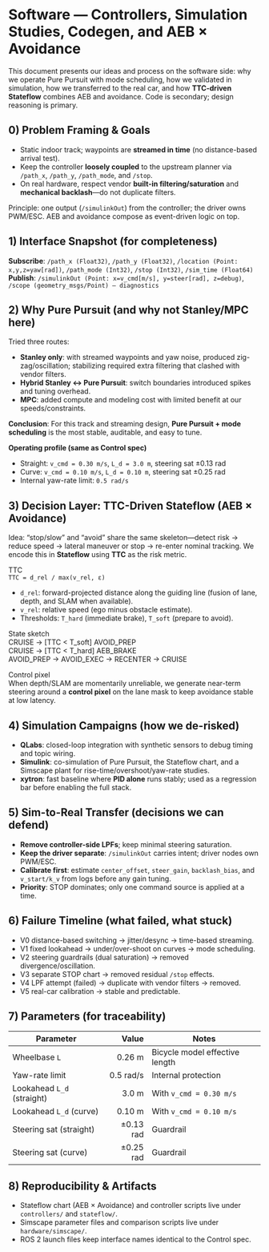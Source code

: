 # Software — Controllers, Simulation Studies, Codegen, and AEB × Avoidance

This document presents our ideas and process on the software side: why we operate Pure Pursuit with mode scheduling, how we validated in simulation, how we transferred to the real car, and how **TTC-driven Stateflow** combines AEB and avoidance. Code is secondary; design reasoning is primary.

<!-- IMG_SUGGEST: controller_roles.png | below title | "Controller roles and operating envelopes" | alt="Roles of PID, Pure Pursuit, Stanley, MPC with strengths and limits" -->

## 0) Problem Framing & Goals
- Static indoor track; waypoints are **streamed in time** (no distance-based arrival test).  
- Keep the controller **loosely coupled** to the upstream planner via `/path_x`, `/path_y`, `/path_mode`, and `/stop`.  
- On real hardware, respect vendor **built-in filtering/saturation** and **mechanical backlash**—do not duplicate filters.

Principle: one output (`/simulinkOut`) from the controller; the driver owns PWM/ESC. AEB and avoidance compose as event-driven logic on top.

## 1) Interface Snapshot (for completeness)
**Subscribe**: `/path_x (Float32)`, `/path_y (Float32)`, `/location (Point: x,y,z=yaw[rad])`, `/path_mode (Int32)`, `/stop (Int32)`, `/sim_time (Float64)`  
**Publish**: `/simulinkOut (Point: x=v_cmd[m/s], y=steer[rad], z=debug)`, `/scope (geometry_msgs/Point) — diagnostics`

## 2) Why Pure Pursuit (and why not Stanley/MPC here)
Tried three routes:
- **Stanley only**: with streamed waypoints and yaw noise, produced zig-zag/oscillation; stabilizing required extra filtering that clashed with vendor filters.  
- **Hybrid Stanley ↔ Pure Pursuit**: switch boundaries introduced spikes and tuning overhead.  
- **MPC**: added compute and modeling cost with limited benefit at our speeds/constraints.

**Conclusion**: For this track and streaming design, **Pure Pursuit + mode scheduling** is the most stable, auditable, and easy to tune.

**Operating profile (same as Control spec)**
- Straight: `v_cmd = 0.30 m/s`, `L_d = 3.0 m`, steering sat ±0.13 rad  
- Curve:   `v_cmd = 0.10 m/s`, `L_d = 0.10 m`, steering sat ±0.25 rad  
- Internal yaw-rate limit: `0.5 rad/s`

## 3) Decision Layer: TTC-Driven Stateflow (AEB × Avoidance)
Idea: “stop/slow” and “avoid” share the same skeleton—detect risk → reduce speed → lateral maneuver or stop → re-enter nominal tracking. We encode this in **Stateflow** using **TTC** as the risk metric.

TTC  
`TTC = d_rel / max(v_rel, ε)`  
- `d_rel`: forward-projected distance along the guiding line (fusion of lane, depth, and SLAM when available).  
- `v_rel`: relative speed (ego minus obstacle estimate).  
- Thresholds: `T_hard` (immediate brake), `T_soft` (prepare to avoid).

State sketch  
CRUISE → [TTC < T_soft] AVOID_PREP  
CRUISE → [TTC < T_hard] AEB_BRAKE  
AVOID_PREP → AVOID_EXEC → RECENTER → CRUISE

Control pixel  
When depth/SLAM are momentarily unreliable, we generate near-term steering around a **control pixel** on the lane mask to keep avoidance stable at low latency.

<!-- IMG_SUGGEST: stateflow_ttc.png | end of this section | "TTC-based Stateflow overview" | alt="Stateflow chart for TTC-based AEB and avoidance" -->

## 4) Simulation Campaigns (how we de-risked)
- **QLabs**: closed-loop integration with synthetic sensors to debug timing and topic wiring.  
- **Simulink**: co-simulation of Pure Pursuit, the Stateflow chart, and a Simscape plant for rise-time/overshoot/yaw-rate studies.  
- **xytron**: fast baseline where **PID alone** runs stably; used as a regression bar before enabling the full stack.

## 5) Sim-to-Real Transfer (decisions we can defend)
- **Remove controller-side LPFs**; keep minimal steering saturation.  
- **Keep the driver separate**: `/simulinkOut` carries intent; driver nodes own PWM/ESC.  
- **Calibrate first**: estimate `center_offset`, `steer_gain`, `backlash_bias`, and `v_start/k_v` from logs before any gain tuning.  
- **Priority**: STOP dominates; only one command source is applied at a time.

## 6) Failure Timeline (what failed, what stuck)
- V0 distance-based switching → jitter/desync → time-based streaming.  
- V1 fixed lookahead → under/over-shoot on curves → mode scheduling.  
- V2 steering guardrails (dual saturation) → removed divergence/oscillation.  
- V3 separate STOP chart → removed residual `/stop` effects.  
- V4 LPF attempt (failed) → duplicate with vendor filters → removed.  
- V5 real-car calibration → stable and predictable.

## 7) Parameters (for traceability)
| Parameter | Value | Notes |
|---|---:|---|
| Wheelbase `L` | 0.26 m | Bicycle model effective length |
| Yaw-rate limit | 0.5 rad/s | Internal protection |
| Lookahead `L_d` (straight) | 3.0 m | With `v_cmd = 0.30 m/s` |
| Lookahead `L_d` (curve) | 0.10 m | With `v_cmd = 0.10 m/s` |
| Steering sat (straight) | ±0.13 rad | Guardrail |
| Steering sat (curve) | ±0.25 rad | Guardrail |

## 8) Reproducibility & Artifacts
- Stateflow chart (AEB × Avoidance) and controller scripts live under `controllers/` and `stateflow/`.  
- Simscape parameter files and comparison scripts live under `hardware/simscape/`.  
- ROS 2 launch files keep interface names identical to the Control spec.

